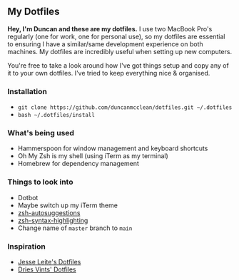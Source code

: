 ## My Dotfiles

**Hey, I'm Duncan and these are my dotfiles.** I use two MacBook Pro's regularly (one for work, one for personal use), so my dotfiles are essential to ensuring I have a similar/same development experience on both machines. My dotfiles are incredibly useful when setting up new computers.

You're free to take a look around how I've got things setup and copy any of it to your own dotfiles. I've tried to keep everything nice & organised.

### Installation

- `git clone https://github.com/duncanmcclean/dotfiles.git ~/.dotfiles`
- `bash ~/.dotfiles/install`

### What's being used

- Hammerspoon for window management and keyboard shortcuts
- Oh My Zsh is my shell (using iTerm as my terminal)
- Homebrew for dependency management

### Things to look into

- Dotbot
- Maybe switch up my iTerm theme
- [zsh-autosuggestions](https://github.com/zsh-users/zsh-autosuggestions)
- [zsh-syntax-highlighting](https://github.com/zsh-users/zsh-syntax-highlighting)
- Change name of `master` branch to `main`

### Inspiration

- [Jesse Leite's Dotfiles](https://github.com/jesseleite/dotfiles)
- [Dries Vints' Dotfiles](https://github.com/driesvints/dotfiles)
